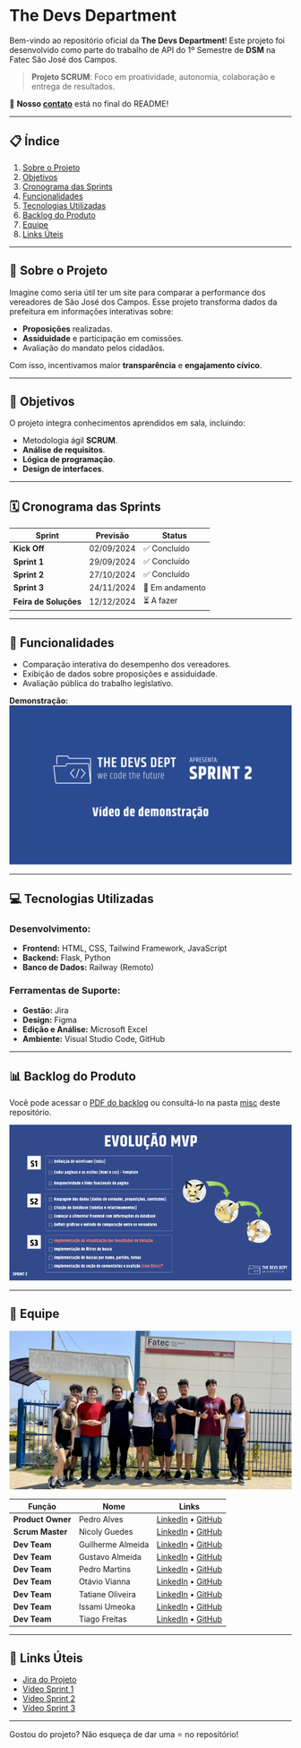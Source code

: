 # **The Devs Department**  

Bem-vindo ao repositório oficial da **The Devs Department**! Este projeto foi desenvolvido como parte do trabalho de API do 1º Semestre de **DSM** na Fatec São José dos Campos.

> **Projeto SCRUM**: Foco em proatividade, autonomia, colaboração e entrega de resultados.

📌 **Nosso [contato](#autores)** está no final do README!  

---

## **📋 Índice**  
1. [Sobre o Projeto](#sobre-o-projeto)  
2. [Objetivos](#objetivos)  
3. [Cronograma das Sprints](#cronograma-das-sprints)  
4. [Funcionalidades](#funcionalidades)  
5. [Tecnologias Utilizadas](#tecnologias-utilizadas)  
6. [Backlog do Produto](#backlog-do-produto)  
7. [Equipe](#equipe)  
8. [Links Úteis](#links-úteis)  

---

## **📝 Sobre o Projeto**  

Imagine como seria útil ter um site para comparar a performance dos vereadores de São José dos Campos. Esse projeto transforma dados da prefeitura em informações interativas sobre:  

- **Proposições** realizadas.  
- **Assiduidade** e participação em comissões.  
- Avaliação do mandato pelos cidadãos.  

Com isso, incentivamos maior **transparência** e **engajamento cívico**.  

---

## **🎯 Objetivos**  

O projeto integra conhecimentos aprendidos em sala, incluindo:  
- Metodologia ágil **SCRUM**.  
- **Análise de requisitos**.  
- **Lógica de programação**.  
- **Design de interfaces**.  

---

## **🗓️ Cronograma das Sprints**  

| Sprint            | Previsão       | Status       |  
|--------------------|----------------|--------------|  
| **Kick Off**       | 02/09/2024     | ✅ Concluído  |  
| **Sprint 1**       | 29/09/2024     | ✅ Concluído  |  
| **Sprint 2**       | 27/10/2024     | ✅ Concluído  |  
| **Sprint 3**       | 24/11/2024     | 🔄 Em andamento |  
| **Feira de Soluções** | 12/12/2024   | ⏳ A fazer    |  

---

## **🚀 Funcionalidades**  

- Comparação interativa do desempenho dos vereadores.  
- Exibição de dados sobre proposições e assiduidade.  
- Avaliação pública do trabalho legislativo.  

**Demonstração:**  
[![Demonstração](misc/imagens/demonstracao.jpg)](https://youtu.be/o4FedTRK9qg)  

---

## **💻 Tecnologias Utilizadas**  

### **Desenvolvimento:**  
- **Frontend:** HTML, CSS, Tailwind Framework, JavaScript  
- **Backend:** Flask, Python  
- **Banco de Dados:** Railway (Remoto)  

### **Ferramentas de Suporte:**  
- **Gestão:** Jira  
- **Design:** Figma  
- **Edição e Análise:** Microsoft Excel  
- **Ambiente:** Visual Studio Code, GitHub  

---

## **📊 Backlog do Produto**  

Você pode acessar o [PDF do backlog](misc/backlog.pdf) ou consultá-lo na pasta [misc](/misc) deste repositório.  

![Evolução do Projeto](misc/imagens/evoluçãoo.png)  

---

## **👥 Equipe**  

![Foto da Equipe](misc/imagens/foto-grupo.jpeg)  

| Função           | Nome                  | Links                                                                                                                                      |  
|-------------------|-----------------------|--------------------------------------------------------------------------------------------------------------------------------------------|  
| **Product Owner** | Pedro Alves           | [LinkedIn](https://www.linkedin.com/in/pedro-alves-579a93140/) • [GitHub](https://github.com/pphvaz)                                       |  
| **Scrum Master**  | Nicoly Guedes         | [LinkedIn](https://www.linkedin.com/in/nicoly-guedes-dev/) • [GitHub](https://github.com/nicolygz)                                         |  
| **Dev Team**      | Guilherme Almeida     | [LinkedIn](https://www.linkedin.com/in/guilherme-almeida-profile/) • [GitHub](https://github.com/AlmdGuilherme)                            |  
| **Dev Team**      | Gustavo Almeida       | [LinkedIn](https://www.linkedin.com/in/gustavo-almeida-camargo/) • [GitHub](https://github.com/GustavoAC0802)                              |  
| **Dev Team**      | Pedro Martins         | [LinkedIn](https://www.linkedin.com/in/pedro-henrique-martins-55a0752a4/) • [GitHub](https://github.com/pedro-h-martins)                   |  
| **Dev Team**      | Otávio Vianna         | [LinkedIn](https://www.linkedin.com/in/ot%C3%A1vio-vianna-lima-1b26a932a/) • [GitHub](https://github.com/tuzzooz)                         |  
| **Dev Team**      | Tatiane Oliveira      | [LinkedIn](https://www.linkedin.com/in/tatiane-oliveira-a66789296/) • [GitHub](https://github.com/TatianeOliveira8)                        |  
| **Dev Team**      | Issami Umeoka         | [LinkedIn](https://www.linkedin.com/in/issami-umeoka-786716226/) • [GitHub](https://github.com/IssamiU)                                   |  
| **Dev Team**      | Tiago Freitas         | [LinkedIn](https://www.linkedin.com/in/tiago-freitas-74730b2a9/) • [GitHub](https://github.com/tiagow2)                                   |  

---

## **🔗 Links Úteis**  

- [Jira do Projeto](https://guedesdeabreunicoly.atlassian.net/jira/software/projects/SCRUM/boards/1)  
- [Vídeo Sprint 1](https://www.youtube.com/watch?v=Mvr1f5ndZ1o)  
- [Vídeo Sprint 2](https://www.youtube.com/watch?v=o4FedTRK9qg)
 - [Vídeo Sprint 3]()


---

Gostou do projeto? Não esqueça de dar uma ⭐ no repositório!  
